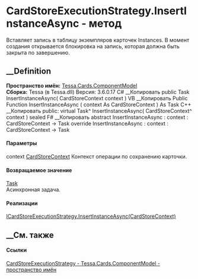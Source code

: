 # CardStoreExecutionStrategy.InsertInstanceAsync - метод
Вставляет запись в таблицу экземпляров карточек Instances. В момент создания
открывается блокировка на запись, которая должна быть закрыта по завершению.
## __Definition
 **Пространство имён:**
[Tessa.Cards.ComponentModel](N_Tessa_Cards_ComponentModel.htm)  
 **Сборка:** Tessa (в Tessa.dll) Версия: 3.6.0.17
C# __Копировать
     public Task InsertInstanceAsync(
    	CardStoreContext context
    )
VB __Копировать
     Public Function InsertInstanceAsync ( 
    	context As CardStoreContext
    ) As Task
C++ __Копировать
     public:
    virtual Task^ InsertInstanceAsync(
    	CardStoreContext^ context
    ) sealed
F# __Копировать
     abstract InsertInstanceAsync : 
            context : CardStoreContext -> Task 
    override InsertInstanceAsync : 
            context : CardStoreContext -> Task 
#### Параметры
context [CardStoreContext](T_Tessa_Cards_ComponentModel_CardStoreContext.htm)
    Контекст операции по сохранению карточки.
#### Возвращаемое значение
[Task](https://learn.microsoft.com/dotnet/api/system.threading.tasks.task)  
Асинхронная задача.
#### Реализации
[ICardStoreExecutionStrategy.InsertInstanceAsync(CardStoreContext)](M_Tessa_Cards_ComponentModel_ICardStoreExecutionStrategy_InsertInstanceAsync.htm)  
##  __См. также
#### Ссылки
[CardStoreExecutionStrategy -
](T_Tessa_Cards_ComponentModel_CardStoreExecutionStrategy.htm)
[Tessa.Cards.ComponentModel - пространство
имён](N_Tessa_Cards_ComponentModel.htm)

